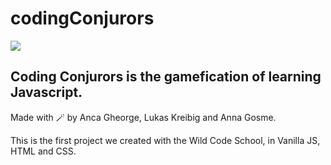 # codingConjurors
![](https://res.cloudinary.com/octavian2111/image/upload/v1622548446/Screenshot_2021-06-01_at_13.53.51_z9zfb1.png)
## Coding Conjurors is the gamefication of learning Javascript. 

Made with 🪄 by Anca Gheorge, Lukas Kreibig and Anna Gosme.

This is the first project we created with the Wild Code School, in Vanilla JS, HTML and CSS. 
